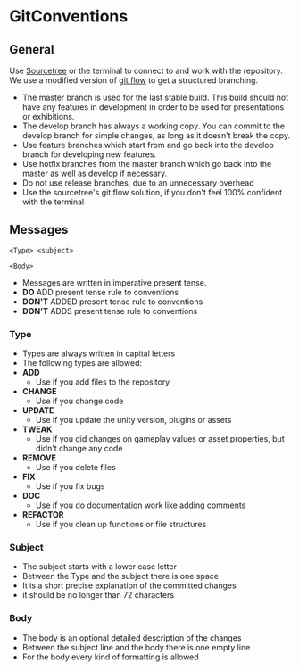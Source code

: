 # GitConventions
## General
Use [Sourcetree](https://www.sourcetreeapp.com/) or the terminal to connect to and work with the repository.
We use a modified version of [git flow](http://nvie.com/posts/a-successful-git-branching-model/) to get a structured branching.
* The master branch is used for the last stable build. This build should not have any features in development in order to be used for presentations or exhibitions.
* The develop branch has always a working copy. You can commit to the develop branch for simple changes, as long as it doesn't break the copy.
* Use feature branches which start from and go back into the develop branch for developing new features.
* Use hotfix branches from the master branch which go back into the master as well as develop if necessary.
* Do not use release branches, due to an unnecessary overhead
* Use the sourcetree's git flow solution, if you don't feel 100% confident with the terminal
## Messages
```
<Type> <subject>

<Body>
```
* Messages are written in imperative present tense.
 * **DO**    ADD present tense rule to conventions
 * **DON'T** ADDED present tense rule to conventions
 * **DON'T** ADDS present tense rule to conventions

### Type
* Types are always written in capital letters
* The following types are allowed:
 * **ADD**
   * Use if you add files to the repository
 * **CHANGE**
   * Use if you change code
 * **UPDATE**
   * Use if you update the unity version, plugins or assets
 * **TWEAK**
   * Use if you did changes on gameplay values or asset properties, but didn't change any code
 * **REMOVE**
   * Use if you delete files
 * **FIX**
   * Use if you fix bugs
 * **DOC**
   * Use if you do documentation work like adding comments
 * **REFACTOR**
   * Use if you clean up functions or file structures

### Subject
* The subject starts with a lower case letter
* Between the Type and the subject there is one space
* It is a short precise explanation of the committed changes
* it should be no longer than 72 characters

### Body
* The body is an optional detailed description of the changes
* Between the subject line and the body there is one empty line
* For the body every kind of formatting is allowed
